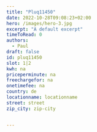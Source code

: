 ```yaml
---
title: "Pluq11450"
date: 2022-10-28T09:08:23+02:00
hero: /images/hero-3.jpg
excerpt: "A default excerpt"
timeToRead: 0
authors:
  - Paul
draft: false
id: pluq11450
slot: 1|2
kwh: na
priceperminute: na
freechargefor: na
onetimefee: na
country: de
locationname: locationname
street: street
zip_city: zip-city


---
```

